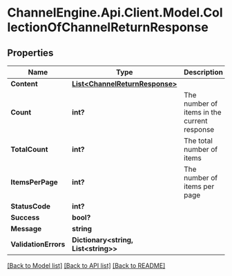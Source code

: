 # ChannelEngine.Api.Client.Model.CollectionOfChannelReturnResponse
## Properties

Name | Type | Description | Notes
------------ | ------------- | ------------- | -------------
**Content** | [**List&lt;ChannelReturnResponse&gt;**](ChannelReturnResponse.md) |  | [optional] 
**Count** | **int?** | The number of items in the current response | [optional] 
**TotalCount** | **int?** | The total number of items | [optional] 
**ItemsPerPage** | **int?** | The number of items per page | [optional] 
**StatusCode** | **int?** |  | [optional] 
**Success** | **bool?** |  | [optional] 
**Message** | **string** |  | [optional] 
**ValidationErrors** | **Dictionary&lt;string, List&lt;string&gt;&gt;** |  | [optional] 

[[Back to Model list]](../README.md#documentation-for-models) [[Back to API list]](../README.md#documentation-for-api-endpoints) [[Back to README]](../README.md)

